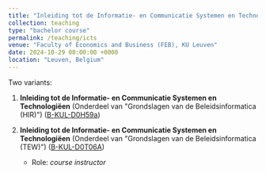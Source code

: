```yaml
---
title: "Inleiding tot de Informatie- en Communicatie Systemen en Technologiëen"
collection: teaching
type: "bachelor course"
permalink: /teaching/icts
venue: "Faculty of Economics and Business (FEB), KU Leuven"
date: 2024-10-29 00:00:00 +0000
location: "Leuven, Belgium"
---
```


Two variants: 

1. **Inleiding tot de Informatie- en Communicatie Systemen en Technologiëen** 
(Onderdeel van "Grondslagen van de Beleidsinformatica (HIR)") ([B-KUL-D0H59a](https://onderwijsaanbod.kuleuven.be/syllabi/n/D0H17AN.htm)) 

1. **Inleiding tot de Informatie- en Communicatie Systemen en Technologiëen** (Onderdeel van "Grondslagen van de Beleidsinformatica (TEW)") ([B-KUL-D0T06A](https://onderwijsaanbod.kuleuven.be/syllabi/n/D0T06AN.htm))

	- Role: _course instructor_



